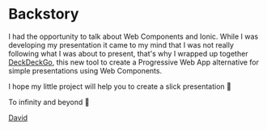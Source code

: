 # Backstory

I had the opportunity to talk about Web Components and Ionic. While I was developing my presentation it came to my mind that I was not really following what I was about to present, that's why I wrapped up together [DeckDeckGo], this new tool to create a Progressive Web App alternative for simple presentations using Web Components.

I hope my little project will help you to create a slick presentation 🚀

To infinity and beyond 🖖

[David](https://twitter.com/daviddalbusco)

[DeckDeckGo]: https://deckdeckgo.com